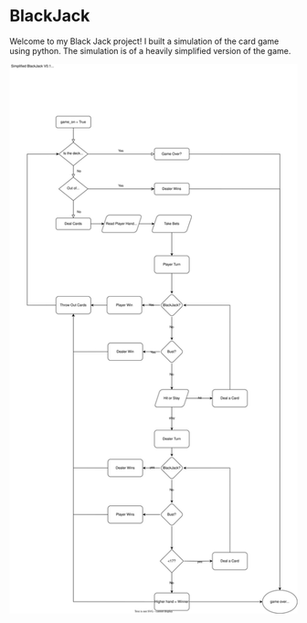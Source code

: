 # BlackJack

Welcome to my Black Jack project! I built a simulation of the card game using python. The simulation is of a heavily simplified version of the game.

![Project Screenshot](https://github.com/taylorrosenblum/BlackJack/blob/main/raw/images/BlackJack_LogicDiagram.drawio.svg)
